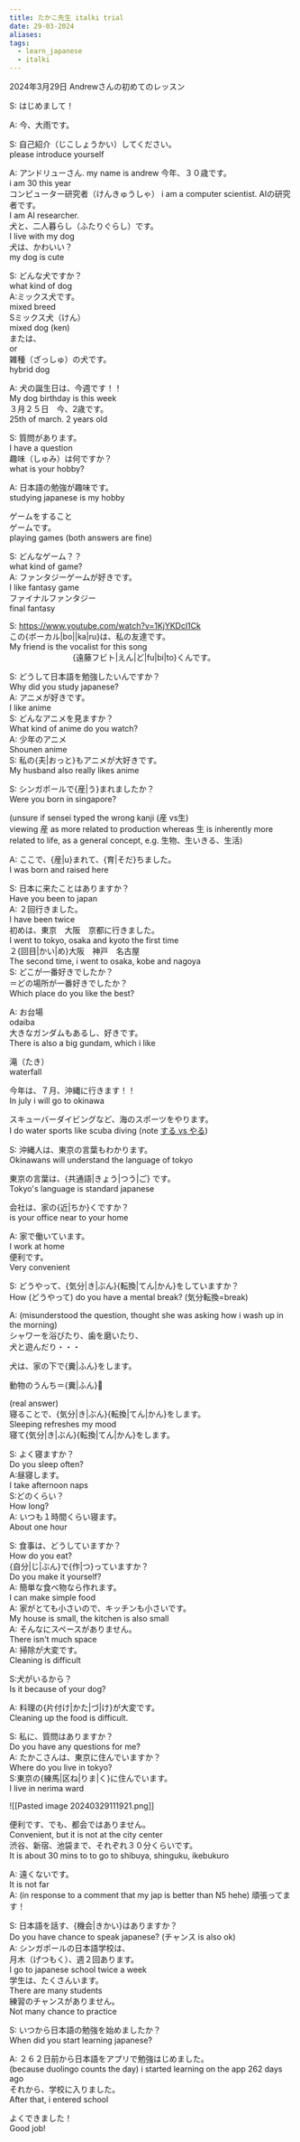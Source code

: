 ```yaml
---
title: たかこ先生 italki trial
date: 29-03-2024
aliases: 
tags:
  - learn_japanese
  - italki
---
```

2024年3月29日
Andrewさんの初めてのレッスン

S: はじめまして！

A: 今、大雨です。

S: 自己紹介（じこしょうかい）してください。  
please introduce yourself

A: アンドリューさん. 
my name is andrew
今年、３０歳です。  
i am 30 this year  
コンピューター研究者（けんきゅうしゃ） 
i am a computer scientist. 
AIの研究者です。  
I am AI researcher.  
犬と、二人暮らし（ふたりぐらし）です。  
I live with my dog  
犬は、かわいい？  
my dog is cute  
  
S: どんな犬ですか？  
what kind of dog  
A:ミックス犬です。  
mixed breed   
Sミックス犬（けん）  
mixed dog (ken)  
または、  
or  
雑種（ざっしゅ）の犬です。  
hybrid dog
  
A: 犬の誕生日は、今週です！！  
My dog birthday is this week  
３月２５日　今、2歳です。  
25th of march. 2 years old  
  
S: 質問があります。  
I have a question  
趣味（しゅみ）は何ですか？  
what is your hobby?  
  
A: 日本語の勉強が趣味です。  
studying japanese is my hobby  
  
ゲームをすること  
ゲームです。  
playing games (both answers are fine)  

S: どんなゲーム？？  
what kind of game?  
A: ファンタジーゲームが好きです。  
I like fantasy game  
ファイナルファンタジー  
final fantasy  

S: https://www.youtube.com/watch?v=1KjYKDcl1Ck  
この{ボーカル|bo||ka|ru}は、私の友達です。  
My friend is the vocalist for this song  
　　　　　　　　{遠藤フビト|えん|ど|fu|bi|to}くんです。  

S: どうして日本語を勉強したいんですか？  
Why did you study japanese?  
A: アニメが好きです。  
I like anime  
S: どんなアニメを見ますか？  
What kind of anime do you watch?  
A: 少年のアニメ  
Shounen anime  
S: 私の{夫|おっと}もアニメが大好きです。  
My husband also really likes anime  

S: シンガポールで{産|う}まれましたか？  
Were you born in singapore?  

(unsure if sensei typed the wrong kanji (産 vs生)  
viewing 産 as more related to production whereas 生 is inherently more related to life, as a general concept, e.g. 生物、生いきる、生活)  

A: ここで、{産|u}まれて、{育|そだ}ちました。  
I was born and raised here  

S: 日本に来たことはありますか？  
Have you been to japan  
A: ２回行きました。  
I have been twice  
初めは、東京　大阪　京都に行きました。  
I went to tokyo, osaka and kyoto the first time  
２{回目|かい|め}大阪　神戸　名古屋  
The second time, i went to osaka, kobe and nagoya  
S: どこが一番好きでしたか？  
＝どの場所が一番好きでしたか？  
Which place do you like the best?  

A: お台場  
odaiba  
大きなガンダムもあるし、好きです。  
There is also a big gundam, which i like  
  
滝（たき）  
waterfall
  
今年は、７月、沖縄に行きます！！  
In july i will go to okinawa   
  
スキューバーダイビングなど、海のスポーツをやります。  
I do water sports like scuba diving (note [する vs やる](https://japanese.stackexchange.com/questions/15383/differences-in-usage-between-%E3%81%99%E3%82%8B-and-%E3%82%84%E3%82%8B))  
  
S: 沖縄人は、東京の言葉もわかります。  
Okinawans will understand the language of tokyo  
  
東京の言葉は、{共通語|きょう|つう|ご} です。  
Tokyo's language is standard japanese  
  
会社は、家の{近|ちか}くですか？  
is your office near to your home  
  
A: 家で働いています。  
I work at home  
便利です。  
Very convenient  

S: どうやって、{気分|き|ぶん}{転換|てん|かん}をしていますか？  
How (どうやって) do you have a mental break? (気分転換=break)  
  

A: (misunderstood the question, thought she was asking how i wash up in the morning)    
シャワーを浴びたり、歯を磨いたり、  
犬と遊んだり・・・  

犬は、家の下で{糞|ふん}をします。  

動物のうんち＝{糞|ふん}💩  

(real answer)  
寝ることで、{気分|き|ぶん}{転換|てん|かん}をします。  
Sleeping refreshes my mood  
寝て{気分|き|ぶん}{転換|てん|かん}をします。  

S: よく寝ますか？  
Do you sleep  often?  
A:昼寝します。  
I take afternoon naps  
S:どのくらい？  
How long?  
A: いつも１時間くらい寝ます。  
About one hour  

S: 食事は、どうしていますか？  
How do you eat?  
{自分|じ|ぶん}で{作|つ}っていますか？  
Do you make it yourself?  
A: 簡単な食べ物なら作れます。  
I can make simple food  
A: 家がとても小さいので、キッチンも小さいです。  
My house is small, the kitchen is also small  
A: そんなにスペースがありません。  
There isn't much space   
A: 掃除が大変です。  
Cleaning is difficult  

S:犬がいるから？  
Is it because of your dog?  

A: 料理の{片付け|かた|づ|け}が大変です。  
Cleaning up the food is difficult.  

S: 私に、質問はありますか？  
Do you have any questions for me?  
A: たかこさんは、東京に住んでいますか？  
Where do you live in tokyo?  
S:東京の{練馬|区ね|りま|く}に住んでいます。  
I live in nerima ward  


![[Pasted image 20240329111921.png]]


便利です、でも、都会ではありません。  
Convenient, but it is not at the city center  
渋谷、新宿、池袋まで、それぞれ３０分くらいです。  
It is about 30 mins to to go to shibuya, shinguku, ikebukuro  

A: 遠くないです。  
It is not far  
A: (in response to a comment that my jap is better than N5 hehe) 頑張ってます！  

S: 日本語を話す、{機会|きかい}はありますか？  
Do you have chance to speak japanese? (チャンス is also ok)  
A: シンガポールの日本語学校は、  
月木（げつもく）、週２回あります。  
I go to japanese school twice a week  
学生は、たくさんいます。  
There are many students  
練習のチャンスがありません。  
Not many chance to practice  

S: いつから日本語の勉強を始めましたか？  
When did you start learning japanese?  

A: ２６２日前から日本語をアプリで勉強はじめました。  
(because duolingo counts the day) i started learning on the app 262 days ago  
それから、学校に入りました。  
After that, i entered school  
  
よくできました！  
Good job!  

